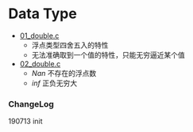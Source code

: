 # Data Type





- [01_double.c](01_double.c) 
  - 浮点类型四舍五入的特性
  - 无法准确取到一个值的特性，只能无穷逼近某个值
- [02_double.c](02_double.c)
  - *Nan* 不存在的浮点数
  - *inf* 正负无穷大



### ChangeLog

190713 init